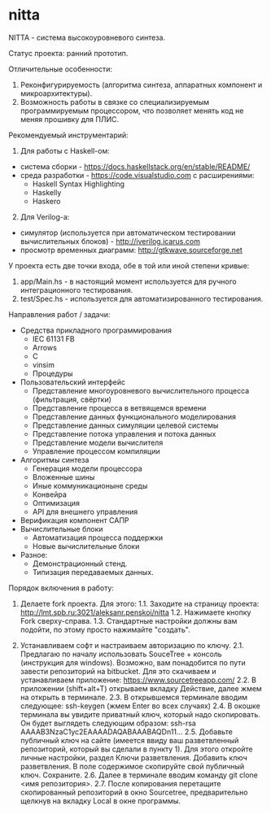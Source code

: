# nitta

NITTA - система высокоуровневого синтеза.

Статус проекта: ранний прототип.

Отличительные особенности:
1. Реконфигурируемость (алгоритма синтеза, аппаратных компонент и микроархитектуры).
2. Возможность работы в связке со специализируемым программируемым процессором, что позволяет 
   менять код не меняя прошивку для ПЛИС.

Рекомендуемый инструментарий:
1. Для работы с Haskell-ом:
  - система сборки - https://docs.haskellstack.org/en/stable/README/
  - среда разработки - https://code.visualstudio.com с расширениями:
      - Haskell Syntax Highlighting
      - Haskelly
      - Haskero
2. Для Verilog-а:
  - симулятор (используется при автоматическом тестировании вычислительных блоков) - 
    http://iverilog.icarus.com
  - просмотр временных диаграмм: http://gtkwave.sourceforge.net

У проекта есть две точки входа, обе в той или иной степени кривые:
1. app/Main.hs - в настоящий момент используется для ручного интеграционного тестирования.
2. test/Spec.hs - используется для автоматизированного тестирования.

Направления работ / задачи:
- Средства прикладного программирования
  - IEC 61131 FB
  - Arrows
  - C
  - vinsim
  - Процедуры
- Пользовательский интерфейс
  - Представление многоуровневого вычислительного процесса (фильтрация, свёртки)
  - Представление процесса в ветвящемся времени
  - Представление данных функционального моделирования
  - Представление данных симуляции целевой системы
  - Представление потока управления и потока данных
  - Представление модели вычислителя
  - Управление процессом компиляции
- Алгоритмы синтеза
  - Генерация модели процессора
  - Вложенные шины
  - Иные коммуникационыне среды
  - Конвейра
  - Оптимизация
  - API для внешнего управления
- Верификация компонент САПР
- Вычислительные блоки
  - Автоматизация процесса поддержки
  - Новые вычислительные блоки
- Разное:
  - Демонстрационный стенд.
  - Типизация передаваемых данных.
  
 Порядок включения в работу:
1. Делаете fork проекта. Для этого:
    1.1. Заходите на страницу проекта: http://lmt.spb.ru:3021/aleksanr.penskoi/nitta
    1.2. Нажимаете кнопку Fork сверху-справа.
    1.3. Стандартные настройки должны вам подойти, по этому просто нажимайте "создать".

2. Устанавливаем софт и настраиваем авторизацию по ключу.
    2.1. Предлагаю по началу использовать SouceTree + консоль (инструкция для windows). Возможно, вам понадобится по пути завести репозиторий на bitbucket. Для это скачиваем и устанавливаем приложение: https://www.sourcetreeapp.com/
    2.2. В приложении (shift+alt+T) открываем вкладку Действие, далее жмем на открыть в терминале.
    2.3. В открывшемся терминале вводим следующее: ssh-keygen (жмем Enter во всех случаях)
    2.4. В окошке терминала вы увидите приватный ключ, который надо скопировать. Он будет выглядеть следующим образом: ssh-rsa AAAAB3NzaC1yc2EAAAADAQABAAABAQDn11…
    2.5. Добавьте публичный ключ на сайте (имеется ввиду ваш разветвленный репозиторий, который вы сделали в пункту 1). Для этого откройте личные настройки, раздел Ключи разветвления. Добавить ключ разветвления.  В поле содержимое скопируйте свой публичный ключ. Сохраните.
    2.6. Далее в терминале вводим команду git clone <имя репозитория>.
    2.7. После копирования перетащите скопированный репозиторий в окно Sourcetree, предварительно щелкнув на вкладку Local в окне программы.


